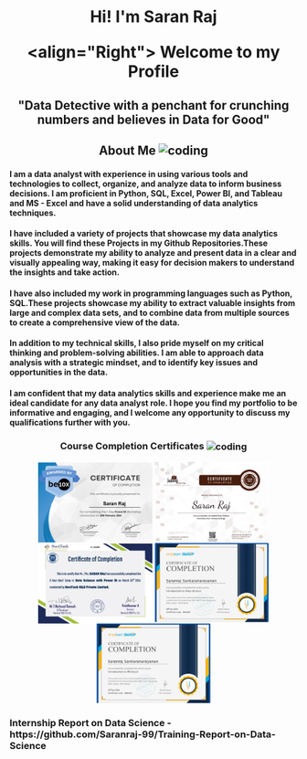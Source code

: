 <h1 align="Center">Hi! I'm Saran Raj
   
  <align="Right"> Welcome to my Profile

  <h2 align="Center"> "Data Detective with a penchant for crunching numbers and believes in Data for Good"

  <h2 align="Center"> About Me 
  <img align "Center" alt="coding" width="80" 
src="https://camo.githubusercontent.com/1dada1d61b95dfad5cf74e9dcade962f7bbeb8e3e38c4b124c958c70d1605b0d/68747470733a2f2f6d656469612e67697068792e636f6d2f6d656469612f3458586f384137434957316c5a476764686d2f67697068792e676966">

#### I am a data analyst with experience in using various tools and technologies to collect, organize, and analyze data to inform business decisions. I am proficient in Python, SQL, Excel, Power BI, and Tableau and MS - Excel and have a solid understanding of data analytics techniques.
 
#### I have included a variety of projects that showcase my data analytics skills. You will find these Projects in my Github Repositories.These projects demonstrate my ability to analyze and present data in a clear and visually appealing way, making it easy for decision makers to understand the insights and take action.

#### I have also included my work in programming languages such as Python, SQL.These projects showcase my ability to extract valuable insights from large and complex data sets, and to combine data from multiple sources to create a comprehensive view of the data.

#### In addition to my technical skills, I also pride myself on my critical thinking and problem-solving abilities. I am able to approach data analysis with a strategic mindset, and to identify key issues and opportunities in the data.

#### I am confident that my data analytics skills and experience make me an ideal candidate for any data analyst role. I hope you find my portfolio to be informative and engaging, and I welcome any opportunity to discuss my qualifications further with you.

<h3 align="Center"> Course Completion Certificates 
  <img align="Center" alt="coding" width="100"
src="https://github.com/Saranraj-99/Saranraj-99/assets/160688633/1210951b-de28-43c0-91a0-1f7d26e16413">
  
<img align="Center" alt="coding" width="200"
  src="https://github.com/Saranraj-99/Saranraj-99/blob/main/Be10X.jpg">
<img align="Center" alt="coding" width="200"
  src="https://github.com/Saranraj-99/Saranraj-99/blob/main/Jobaaj.jpg">
 <img align="Center" alt="coding" width="200"
  src="https://github.com/Saranraj-99/Saranraj-99/blob/main/Novitech.jpg"> 
<img align="Center" alt="coding" width="200"
  src="https://github.com/Saranraj-99/Saranraj-99/blob/main/Introduction%20to%20Data%20Science%20Simplilearn.jpg"> 
   <img align="Center" alt="coding" width="200"
  src="https://github.com/Saranraj-99/Saranraj-99/blob/main/Introduction%20to%20MS%20Excel%20Simplilearn.jpg">

  

 <h3 align="left"> Internship Report on Data Science - https://github.com/Saranraj-99/Training-Report-on-Data-Science

